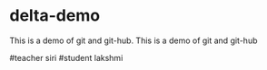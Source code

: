 # delta-demo
This is a demo of git and git-hub.
This is a demo of git and git-hub

#teacher
siri
#student
lakshmi
